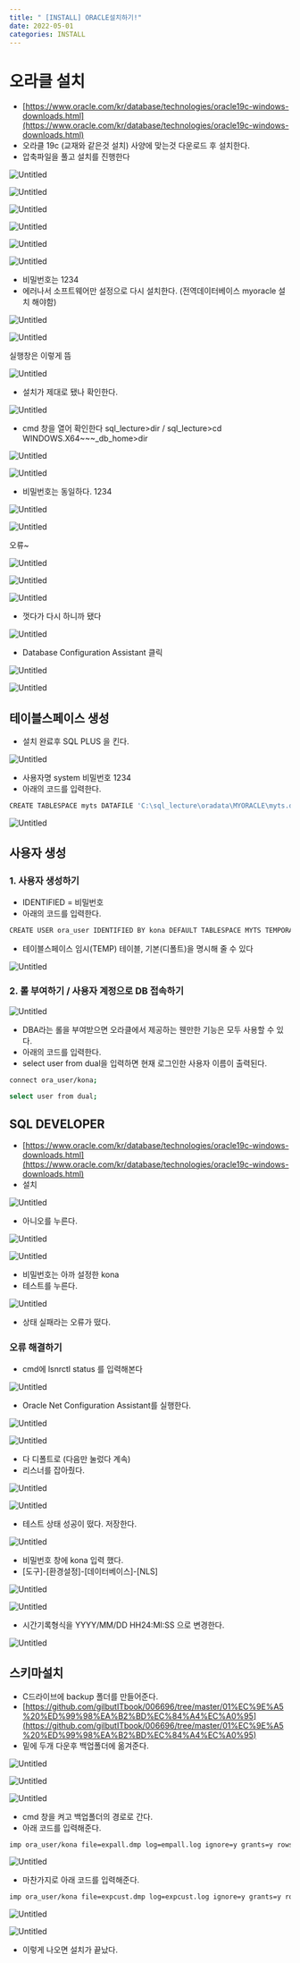 ```yaml
---
title: " [INSTALL] ORACLE설치하기!"
date: 2022-05-01
categories: INSTALL
---
```


# 오라클 설치

- [https://www.oracle.com/kr/database/technologies/oracle19c-windows-downloads.html](https://www.oracle.com/kr/database/technologies/oracle19c-windows-downloads.html)
- 오라클 19c (교재와 같은것 설치) 사양에 맞는것 다운로드 후 설치한다.
- 압축파일을 풀고 설치를 진행한다

![Untitled](/images/2022-05-01-ORACLE_INSTALL/Untitled.png)

![Untitled](/images/2022-05-01-ORACLE_INSTALL/Untitled%201.png)

![Untitled](/images/2022-05-01-ORACLE_INSTALL/Untitled%202.png)

![Untitled](/images/2022-05-01-ORACLE_INSTALL/Untitled%203.png)

![Untitled](/images/2022-05-01-ORACLE_INSTALL/Untitled%204.png)

![Untitled](/images/2022-05-01-ORACLE_INSTALL/Untitled%205.png)

- 비밀번호는 1234
- 에러나서 소프트웨어만 설정으로 다시 설치한다. (전역데이터베이스 myoracle 설치 해야함)

![Untitled](/images/2022-05-01-ORACLE_INSTALL/Untitled%206.png)

![Untitled](/images/2022-05-01-ORACLE_INSTALL/Untitled%207.png)

실행창은 이렇게 뜸

![Untitled](/images/2022-05-01-ORACLE_INSTALL/Untitled%208.png)

- 설치가 제대로 됐나 확인한다.

![Untitled](/images/2022-05-01-ORACLE_INSTALL/Untitled%209.png)

- cmd 창을 열어 확인한다 sql_lecture>dir / sql_lecture>cd WINDOWS.X64~~~_db_home>dir

![Untitled](/images/2022-05-01-ORACLE_INSTALL/Untitled%2010.png)

![Untitled](/images/2022-05-01-ORACLE_INSTALL/Untitled%2011.png)

- 비밀번호는 동일하다. 1234

![Untitled](/images/2022-05-01-ORACLE_INSTALL/Untitled%2012.png)

![Untitled](/images/2022-05-01-ORACLE_INSTALL/Untitled%2013.png)

오류~

![Untitled](/images/2022-05-01-ORACLE_INSTALL/Untitled%2014.png)

![Untitled](/images/2022-05-01-ORACLE_INSTALL/Untitled%2015.png)

![Untitled](/images/2022-05-01-ORACLE_INSTALL/Untitled%2016.png)

- 껏다가 다시 하니까 됐다

![Untitled](/images/2022-05-01-ORACLE_INSTALL/Untitled%2017.png)

- Database Configuration Assistant 클릭

![Untitled](/images/2022-05-01-ORACLE_INSTALL/Untitled%2018.png)

![Untitled](/images/2022-05-01-ORACLE_INSTALL/Untitled%2019.png)

## 테이블스페이스 생성

- 설치 완료후 SQL PLUS 을 킨다.

![Untitled](/images/2022-05-01-ORACLE_INSTALL/Untitled%2020.png)

- 사용자명 system 비밀번호 1234
- 아래의 코드를 입력한다.

```bash
CREATE TABLESPACE myts DATAFILE 'C:\sql_lecture\oradata\MYORACLE\myts.dbf' SIZE 100M AUTOEXTEND ON NEXT 5M; 
```

![Untitled](/images/2022-05-01-ORACLE_INSTALL/Untitled%2021.png)

## 사용자 생성

### 1. 사용자 생성하기

- IDENTIFIED = 비밀번호
- 아래의 코드를 입력한다.

```bash
CREATE USER ora_user IDENTIFIED BY kona DEFAULT TABLESPACE MYTS TEMPORARY TABLESPACE TEMP;
```

- 테이블스페이스 임시(TEMP) 테이블, 기본(디폴트)을 명시해 줄 수 있다

![Untitled](/images/2022-05-01-ORACLE_INSTALL/Untitled%2022.png)

### 2. 롤 부여하기 / 사용자 계정으로 DB 접속하기

![Untitled](/images/2022-05-01-ORACLE_INSTALL/Untitled%2023.png)

- DBA라는 롤을 부여받으면 오라클에서 제공하는 웬만한 기능은 모두 사용할 수 있다.
- 아래의 코드를 입력한다.
- select user from dual을 입력하면 현재 로그인한 사용자 이름이 출력된다.

```bash
connect ora_user/kona;
```

```bash
select user from dual;
```

## SQL DEVELOPER

- [https://www.oracle.com/kr/database/technologies/oracle19c-windows-downloads.html](https://www.oracle.com/kr/database/technologies/oracle19c-windows-downloads.html)
- 설치

![Untitled](/images/2022-05-01-ORACLE_INSTALL/Untitled%2024.png)

- 아니오를 누른다.

![Untitled](/images/2022-05-01-ORACLE_INSTALL/Untitled%2025.png)

![Untitled](/images/2022-05-01-ORACLE_INSTALL/Untitled%2026.png)

- 비밀번호는 아까 설정한 kona
- 테스트를 누른다.

![Untitled](/images/2022-05-01-ORACLE_INSTALL/Untitled%2027.png)

- 상태 실패라는 오류가 떴다.

### 오류 해결하기

- cmd에 lsnrctl status 를 입력해본다

![Untitled](/images/2022-05-01-ORACLE_INSTALL/Untitled%2028.png)

- Oracle Net Configuration Assistant를 실행한다.

![Untitled](/images/2022-05-01-ORACLE_INSTALL/Untitled%2029.png)

![Untitled](/images/2022-05-01-ORACLE_INSTALL/Untitled%2030.png)

- 다 디폴트로 (다음만 눌렀다 계속)
- 리스너를 잡아줬다.

![Untitled](/images/2022-05-01-ORACLE_INSTALL/Untitled%2031.png)

![Untitled](/images/2022-05-01-ORACLE_INSTALL/Untitled%2032.png)

- 테스트 상태 성공이 떴다. 저장한다.

![Untitled](/images/2022-05-01-ORACLE_INSTALL/Untitled%2033.png)

- 비밀번호 창에 kona 입력 했다.
- [도구]-[환경설정]-[데이터베이스]-[NLS]

![Untitled](/images/2022-05-01-ORACLE_INSTALL/Untitled%2034.png)

![Untitled](/images/2022-05-01-ORACLE_INSTALL/Untitled%2035.png)

- 시간기록형식을 YYYY/MM/DD HH24:MI:SS 으로 변경한다.

![Untitled](/images/2022-05-01-ORACLE_INSTALL/Untitled%2036.png)

## 스키마설치

- C드라이브에 backup 폴더를 만들어준다.
- [https://github.com/gilbutITbook/006696/tree/master/01%EC%9E%A5%20%ED%99%98%EA%B2%BD%EC%84%A4%EC%A0%95](https://github.com/gilbutITbook/006696/tree/master/01%EC%9E%A5%20%ED%99%98%EA%B2%BD%EC%84%A4%EC%A0%95)
- 밑에 두개 다운후 백업폴더에 옮겨준다.

![Untitled](/images/2022-05-01-ORACLE_INSTALL/Untitled%2037.png)

![Untitled](/images/2022-05-01-ORACLE_INSTALL/Untitled%2038.png)

![Untitled](/images/2022-05-01-ORACLE_INSTALL/Untitled%2039.png)

- cmd 창을 켜고 백업폴더의 경로로 간다.
- 아래 코드를 입력해준다.

```bash
imp ora_user/kona file=expall.dmp log=empall.log ignore=y grants=y rows=y indexes=y full=y
```

![Untitled](/images/2022-05-01-ORACLE_INSTALL/Untitled%2040.png)

- 마찬가지로 아래 코드를 입력해준다.

```bash
imp ora_user/kona file=expcust.dmp log=expcust.log ignore=y grants=y rows=y indexes=y full=y
```

![Untitled](/images/2022-05-01-ORACLE_INSTALL/Untitled%2041.png)

![Untitled](/images/2022-05-01-ORACLE_INSTALL/Untitled%2042.png)

- 이렇게 나오면 설치가 끝났다.


